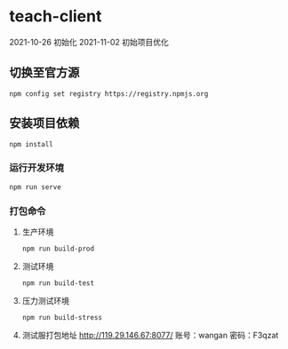 # teach-client

2021-10-26 初始化
2021-11-02 初始项目优化

## 切换至官方源

```
npm config set registry https://registry.npmjs.org
```

## 安装项目依赖

```
npm install
```

### 运行开发环境

```
npm run serve
```

### 打包命令

1. 生产环境
   ```
   npm run build-prod
   ```
2. 测试环境
   ```
   npm run build-test
   ```
3. 压力测试环境
   ```
   npm run build-stress
   ```

4. 测试服打包地址
   http://119.29.146.67:8077/
   账号：wangan
   密码：F3qzat